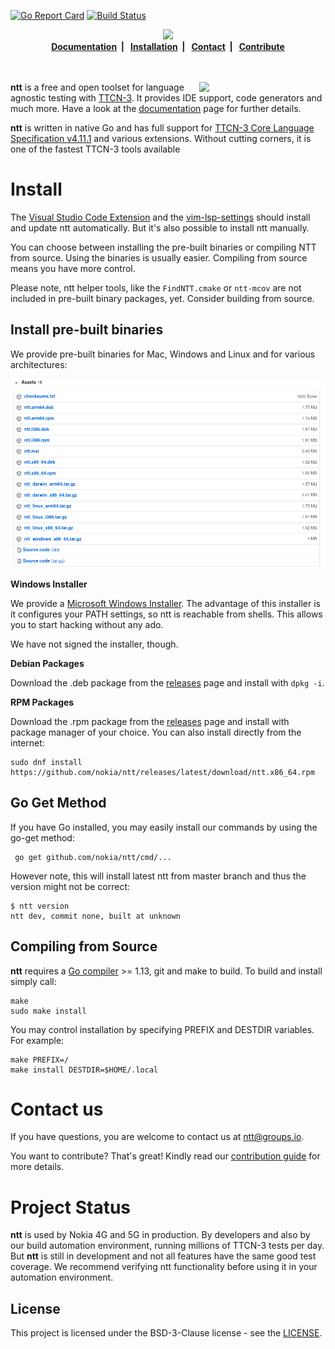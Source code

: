 [![Go Report Card](https://goreportcard.com/badge/github.com/nokia/ntt?style=flat-square)](https://goreportcard.com/report/github.com/nokia/ntt)
[![Build Status](https://travis-ci.com/nokia/ntt.svg?branch=master)](https://travis-ci.com/nokia/ntt)

<p align="center">
<img src="https://nokia.github.io/ntt/static/ntt.png"/><br>
<b>
<a href="https://nokia.github.io/ntt/">Documentation</a>&nbsp;&nbsp;|&nbsp;&nbsp;
<a href="#install">Installation</a>&nbsp;&nbsp;|&nbsp;&nbsp;
<a href="#contact-us">Contact</a>&nbsp;&nbsp;|&nbsp;&nbsp;
<a href="https://github.com/nokia/ntt/blob/master/CONTRIBUTING.md">Contribute</a>
</b>
<br>
<br>
<br>
</p>

<img width="40%" align="right" src="https://nokia.github.io/ntt/static/highlight.png"/>


**ntt** is a free and open toolset for language agnostic testing with
[TTCN-3](https://nokia.github.io/ntt#whats-ttcn-3). It provides IDE support,
code generators and much more. Have a look at the
[documentation](https://nokia.github.io/ntt) page for further details.

**ntt** is written in native Go and has full support for
[TTCN-3 Core Language Specification v4.11.1](https://www.etsi.org/deliver/etsi_es/201800_201899/20187301/04.11.01_60/es_20187301v041101p.pdf) and various extensions. Without cutting corners, it is one of the
fastest TTCN-3 tools available


# Install

The [Visual Studio Code
Extension](https://marketplace.visualstudio.com/items?itemName=Nokia.ttcn3) and
the [vim-lsp-settings](https://github.com/mattn/vim-lsp-settings) should install
and update ntt automatically. But it's also possible to install ntt manually.

You can choose between installing the pre-built binaries or compiling NTT from
source. Using the binaries is usually easier. Compiling from source means you
have more control.

Please note, ntt helper tools, like the `FindNTT.cmake` or `ntt-mcov` are not
included in pre-built binary packages, yet. Consider building from source.


## Install pre-built binaries

We provide pre-built binaries for Mac, Windows and Linux and for various architectures:

<a href="https://github.com/nokia/ntt/releases/latest/"><img align="center" src="resources/assets.png"></a>


**Windows Installer**

We provide a [Microsoft Windows
Installer](https://github.com/nokia/ntt/releases/latest/download/ntt.msi). The
advantage of this installer is it configures your PATH settings, so ntt is
reachable from shells. This allows you to start hacking without any ado.

We have not signed the installer, though.


**Debian Packages**

Download the .deb package from the
[releases](https://github.com/nokia/ntt/releases) page and install with `dpkg -i`.


**RPM Packages**

Download the .rpm package from the
[releases](https://github.com/nokia/ntt/releases) page and install with package
manager of your choice. You can also install directly from the internet:

    sudo dnf install https://github.com/nokia/ntt/releases/latest/download/ntt.x86_64.rpm


## Go Get Method

If you have Go installed, you may easily install our commands by using the go-get method:

     go get github.com/nokia/ntt/cmd/...

However note, this will install latest ntt from master branch and thus the
version might not be correct:

    $ ntt version
    ntt dev, commit none, built at unknown


## Compiling from Source

**ntt** requires a [Go compiler](https://golang.org/dl/) >= 1.13, git and make to
build. To build and install simply call:

	make
	sudo make install

You may control installation by specifying PREFIX and DESTDIR variables. For example:

	make PREFIX=/
	make install DESTDIR=$HOME/.local


# Contact us

If you have questions, you are welcome to contact us at
[ntt@groups.io](mailto:ntt@groups.io).

You want to contribute? That's great! Kindly read our [contribution
guide](https://github.com/nokia/ntt/blob/master/CONTRIBUTING.md) for more
details.


# Project Status

**ntt** is used by Nokia 4G and 5G in production. By developers and also by our
build automation environment, running millions of TTCN-3 tests per day.  
But **ntt** is still in development and not all features have the same good
test coverage. We recommend verifying ntt functionality before using it in your
automation environment.

## License

This project is licensed under the BSD-3-Clause license - see the [LICENSE](https://github.com/nokia/ntt/blob/master/LICENSE).
